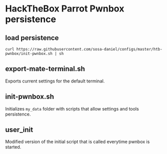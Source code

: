 # HackTheBox Parrot Pwnbox persistence
## load persistence
`curl https://raw.githubusercontent.com/sosa-daniel/configs/master/htb-pwnbox/init-pwnbox.sh | sh`

## export-mate-terminal.sh

Exports current settings for the default terminal.

## init-pwnbox.sh

Initializes `my_data` folder with scripts that allow settings and tools persistence.

## user_init

Modified version of the initial script that is called everytime pwnbox is started.
